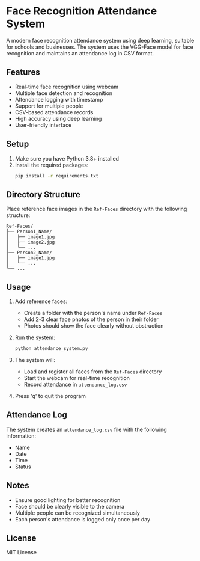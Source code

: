 # Face Recognition Attendance System

A modern face recognition attendance system using deep learning, suitable for schools and businesses. The system uses the VGG-Face model for face recognition and maintains an attendance log in CSV format.

## Features

- Real-time face recognition using webcam
- Multiple face detection and recognition
- Attendance logging with timestamp
- Support for multiple people
- CSV-based attendance records
- High accuracy using deep learning
- User-friendly interface

## Setup

1. Make sure you have Python 3.8+ installed
2. Install the required packages:
   ```bash
   pip install -r requirements.txt
   ```

## Directory Structure

Place reference face images in the `Ref-Faces` directory with the following structure:
```
Ref-Faces/
├── Person1_Name/
│   ├── image1.jpg
│   ├── image2.jpg
│   └── ...
├── Person2_Name/
│   ├── image1.jpg
│   └── ...
└── ...
```

## Usage

1. Add reference faces:
   - Create a folder with the person's name under `Ref-Faces`
   - Add 2-3 clear face photos of the person in their folder
   - Photos should show the face clearly without obstruction

2. Run the system:
   ```bash
   python attendance_system.py
   ```

3. The system will:
   - Load and register all faces from the `Ref-Faces` directory
   - Start the webcam for real-time recognition
   - Record attendance in `attendance_log.csv`

4. Press 'q' to quit the program

## Attendance Log

The system creates an `attendance_log.csv` file with the following information:
- Name
- Date
- Time
- Status

## Notes

- Ensure good lighting for better recognition
- Face should be clearly visible to the camera
- Multiple people can be recognized simultaneously
- Each person's attendance is logged only once per day

## License

MIT License 